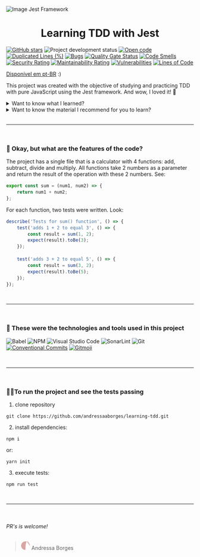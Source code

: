 ![Image Jest Framework](https://i.imgur.com/64HGWfN.png)

<h1 align="center">Learning TDD with Jest</h1>

[![GitHub stars](https://img.shields.io/github/stars/andressaaborges/learning-tdd)](https://github.com/andressaaborges/learning-tdd/stargazers) ![Project development status](https://img.shields.io/static/v1?label=status&message=done&color=green&) [![Open code](https://img.shields.io/static/v1?label=&labelColor=333&logo=visualstudiocode&logoColor=blue&message=Open%20in%20Visual%20Studio%20Code&color=blue)](https://github.dev/andressaaborges/learning-tdd) [![Duplicated Lines (%)](https://sonarcloud.io/api/project_badges/measure?project=andressaaborges_learning-tdd&metric=duplicated_lines_density)](https://sonarcloud.io/summary/new_code?id=andressaaborges_learning-tdd) [![Bugs](https://sonarcloud.io/api/project_badges/measure?project=andressaaborges_learning-tdd&metric=bugs)](https://sonarcloud.io/summary/new_code?id=andressaaborges_learning-tdd) [![Quality Gate Status](https://sonarcloud.io/api/project_badges/measure?project=andressaaborges_learning-tdd&metric=alert_status)](https://sonarcloud.io/summary/new_code?id=andressaaborges_learning-tdd) [![Code Smells](https://sonarcloud.io/api/project_badges/measure?project=andressaaborges_learning-tdd&metric=code_smells)](https://sonarcloud.io/summary/new_code?id=andressaaborges_learning-tdd) [![Security Rating](https://sonarcloud.io/api/project_badges/measure?project=andressaaborges_learning-tdd&metric=security_rating)](https://sonarcloud.io/summary/new_code?id=andressaaborges_learning-tdd) [![Maintainability Rating](https://sonarcloud.io/api/project_badges/measure?project=andressaaborges_learning-tdd&metric=sqale_rating)](https://sonarcloud.io/summary/new_code?id=andressaaborges_learning-tdd) [![Vulnerabilities](https://sonarcloud.io/api/project_badges/measure?project=andressaaborges_learning-tdd&metric=vulnerabilities)](https://sonarcloud.io/summary/new_code?id=andressaaborges_learning-tdd) [![Lines of Code](https://sonarcloud.io/api/project_badges/measure?project=andressaaborges_learning-tdd&metric=ncloc)](https://sonarcloud.io/summary/new_code?id=andressaaborges_learning-tdd)

[Disponível em pt-BR](https://github.com/andressaaborges/learning-tdd/blob/master/README-ptBR.md) :)

<p>
    This project was created with the objective of studying and practicing TDD with pure JavaScript using the Jest framework. And wow, I loved it! 🤩
</p>

<details>
    <summary>Want to know what I learned?</summary>
    
    1. Types of automated tests and Continuous Delivery
    2. What is TDD?
    3. What is a unit?
    4. TDD advantages
    5. Cycle of a TDD
    6. Native tests x Tests with libs/frameworks
    7. Jest Documentationg
    
</details>

<details>
    <summary>Want to know the material I recommend for you to learn?</summary>
    
* [If you usually learn by videos, watch part 1 and 2, you will like it! Os vídeos são em pt-br :)](https://www.youtube.com/watch?v=hwgy0l7_XRE)
* [Read the Jest documentation! Not only because it's the dev person's guide, but also because she's really beautiful, really!](https://jestjs.io)
   
</details>

<br>
<hr>
<br>

<h3>
    🔎 Okay, but what are the features of the code?
</h3>
<p>
    The project has a single file that is a calculator with 4 functions: add, subtract, divide and multiply. All functions take 2 numbers as a parameter and return the result of the operation with these 2 numbers.
    See:
</p>

```javascript
export const sum = (num1, num2) => {
    return num1 + num2;
};
```

<p>
    For each function, two tests were written. Look:
</p>

```javascript
describe('Tests for sum() function', () => {
    test('adds 1 + 2 to equal 3', () => {
        const result = sum(1, 2);
        expect(result).toBe(3);
    });

    test('adds 3 + 2 to equal 5', () => {
        const result = sum(3, 2);
        expect(result).toBe(5);
    });
});
```

<br>
<hr>
<br>

<h3>🧩 These were the technologies and tools used in this project</h3>

![Babel](https://img.shields.io/badge/Babel-F9DC3E?style=for-the-badge&logo=babel&logoColor=yellow&color=323330) ![NPM](https://img.shields.io/badge/npm-CB3837?style=for-the-badge&logo=npm&logoColor=white) ![Visual Studio Code](https://img.shields.io/badge/VSCode-0078D4?style=for-the-badge&logo=visual%20studio%20code&logoColor=white) ![SonarLint](https://img.shields.io/badge/SonarLint-CB2029?style=for-the-badge&logo=sonarlint&logoColor=white) ![Git](https://img.shields.io/badge/GIT-E44C30?style=for-the-badge&logo=git&logoColor=white) [![Conventional Commits](https://img.shields.io/badge/Conventional%20Commits-%23333?style=for-the-badge&logo=conventionalcommits&logoColor=white)](https://conventionalcommits.org) [![Gitmoji](https://img.shields.io/badge/gitmoji-%20😜%20😍-FFDD67.svg?style=for-the-badge)](https://gitmoji.dev)

<br>
<hr>
<br>

<h3>💃🏾‍To run the project and see the tests passing</h3>

1. clone repository
```shell
git clone https://github.com/andressaaborges/learning-tdd.git
```

2. install dependencies:
```shell
npm i
```
or:

```shell
yarn init
```

3. execute tests:
```shell
npm run test
```

<br>
<hr>
<br>

<h6>
    PR's is welcome!
</h6>

> <img src="https://github.com/andressaaborges/portfolio-pretalab/blob/master/assets/logo-andressa-borges.svg" width="24" alt="Logo Andressa Borges"/> Andressa Borges
